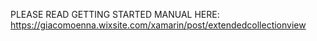 PLEASE READ GETTING STARTED MANUAL HERE: https://giacomoenna.wixsite.com/xamarin/post/extendedcollectionview

